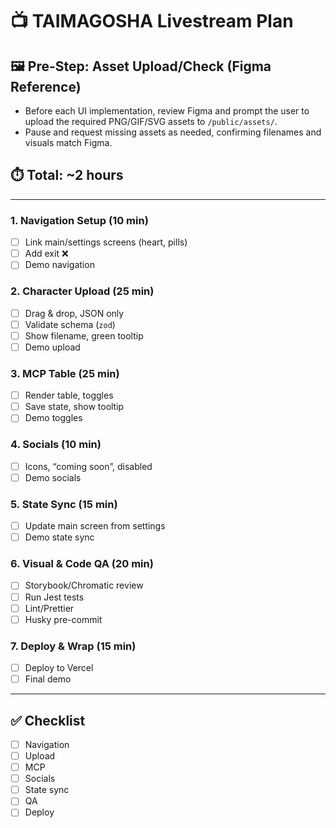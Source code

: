 # 📺 TAIMAGOSHA Livestream Plan

## 🖼️ Pre-Step: Asset Upload/Check (Figma Reference)

- Before each UI implementation, review Figma and prompt the user to upload the required PNG/GIF/SVG assets to `/public/assets/`.
- Pause and request missing assets as needed, confirming filenames and visuals match Figma.

## ⏱️ Total: ~2 hours

---

### 1. Navigation Setup (10 min)

- [ ] Link main/settings screens (heart, pills)
- [ ] Add exit ❌
- [ ] Demo navigation

### 2. Character Upload (25 min)

- [ ] Drag & drop, JSON only
- [ ] Validate schema (`zod`)
- [ ] Show filename, green tooltip
- [ ] Demo upload

### 3. MCP Table (25 min)

- [ ] Render table, toggles
- [ ] Save state, show tooltip
- [ ] Demo toggles

### 4. Socials (10 min)

- [ ] Icons, “coming soon”, disabled
- [ ] Demo socials

### 5. State Sync (15 min)

- [ ] Update main screen from settings
- [ ] Demo state sync

### 6. Visual & Code QA (20 min)

- [ ] Storybook/Chromatic review
- [ ] Run Jest tests
- [ ] Lint/Prettier
- [ ] Husky pre-commit

### 7. Deploy & Wrap (15 min)

- [ ] Deploy to Vercel
- [ ] Final demo

---

## ✅ Checklist

- [ ] Navigation
- [ ] Upload
- [ ] MCP
- [ ] Socials
- [ ] State sync
- [ ] QA
- [ ] Deploy
